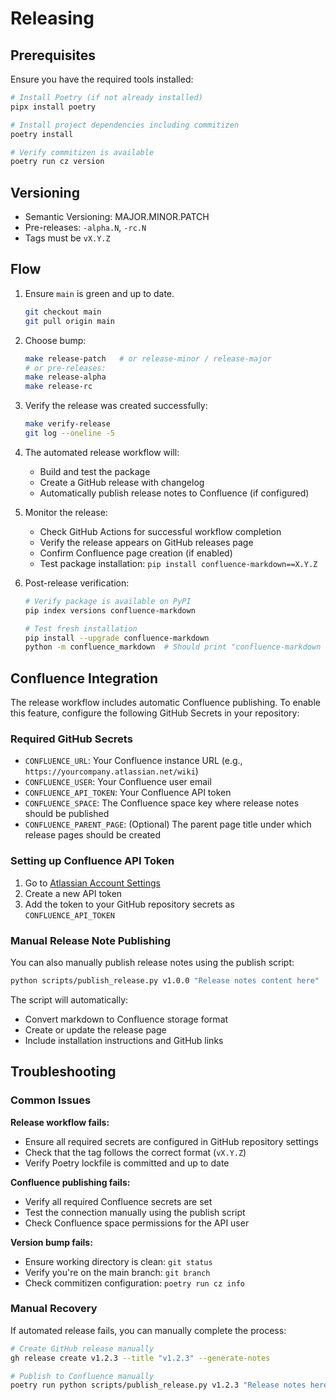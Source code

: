 # Releasing

## Prerequisites

Ensure you have the required tools installed:

```bash
# Install Poetry (if not already installed)
pipx install poetry

# Install project dependencies including commitizen
poetry install

# Verify commitizen is available
poetry run cz version
```

## Versioning

- Semantic Versioning: MAJOR.MINOR.PATCH
- Pre-releases: `-alpha.N`, `-rc.N`
- Tags must be `vX.Y.Z`

## Flow

1) Ensure `main` is green and up to date.

   ```bash
   git checkout main
   git pull origin main
   ```

2) Choose bump:

   ```bash
   make release-patch   # or release-minor / release-major
   # or pre-releases:
   make release-alpha
   make release-rc
   ```

3) Verify the release was created successfully:

   ```bash
   make verify-release
   git log --oneline -5
   ```

4) The automated release workflow will:
   - Build and test the package
   - Create a GitHub release with changelog
   - Automatically publish release notes to Confluence (if configured)

5) Monitor the release:
   - Check GitHub Actions for successful workflow completion
   - Verify the release appears on GitHub releases page
   - Confirm Confluence page creation (if enabled)
   - Test package installation: `pip install confluence-markdown==X.Y.Z`

6) Post-release verification:

   ```bash
   # Verify package is available on PyPI
   pip index versions confluence-markdown
   
   # Test fresh installation
   pip install --upgrade confluence-markdown
   python -m confluence_markdown  # Should print "confluence-markdown OK"
   ```

## Confluence Integration

The release workflow includes automatic Confluence publishing. To enable this
feature, configure the following GitHub Secrets in your repository:

### Required GitHub Secrets

- `CONFLUENCE_URL`: Your Confluence instance URL
  (e.g., `https://yourcompany.atlassian.net/wiki`)
- `CONFLUENCE_USER`: Your Confluence user email
- `CONFLUENCE_API_TOKEN`: Your Confluence API token
- `CONFLUENCE_SPACE`: The Confluence space key where release notes should be
  published
- `CONFLUENCE_PARENT_PAGE`: (Optional) The parent page title under which
  release pages should be created

### Setting up Confluence API Token

1. Go to [Atlassian Account Settings](https://id.atlassian.com/manage-profile/security/api-tokens)
2. Create a new API token
3. Add the token to your GitHub repository secrets as `CONFLUENCE_API_TOKEN`

### Manual Release Note Publishing

You can also manually publish release notes using the publish script:

```bash
python scripts/publish_release.py v1.0.0 "Release notes content here"
```

The script will automatically:

- Convert markdown to Confluence storage format
- Create or update the release page
- Include installation instructions and GitHub links

## Troubleshooting

### Common Issues

**Release workflow fails:**

- Ensure all required secrets are configured in GitHub repository settings
- Check that the tag follows the correct format (`vX.Y.Z`)
- Verify Poetry lockfile is committed and up to date

**Confluence publishing fails:**

- Verify all required Confluence secrets are set
- Test the connection manually using the publish script
- Check Confluence space permissions for the API user

**Version bump fails:**

- Ensure working directory is clean: `git status`
- Verify you're on the main branch: `git branch`
- Check commitizen configuration: `poetry run cz info`

### Manual Recovery

If automated release fails, you can manually complete the process:

```bash
# Create GitHub release manually
gh release create v1.2.3 --title "v1.2.3" --generate-notes

# Publish to Confluence manually
poetry run python scripts/publish_release.py v1.2.3 "Release notes here"
```
